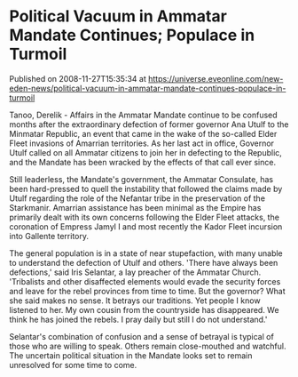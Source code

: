 # Political Vacuum in Ammatar Mandate Continues; Populace in Turmoil
Published on 2008-11-27T15:35:34 at https://universe.eveonline.com/new-eden-news/political-vacuum-in-ammatar-mandate-continues-populace-in-turmoil

Tanoo, Derelik - Affairs in the Ammatar Mandate continue to be confused months after the extraordinary defection of former governor Ana Utulf to the Minmatar Republic, an event that came in the wake of the so-called Elder Fleet invasions of Amarrian territories. As her last act in office, Governor Utulf called on all Ammatar citizens to join her in defecting to the Republic, and the Mandate has been wracked by the effects of that call ever since.

Still leaderless, the Mandate's government, the Ammatar Consulate, has been hard-pressed to quell the instability that followed the claims made by Utulf regarding the role of the Nefantar tribe in the preservation of the Starkmanir. Amarrian assistance has been minimal as the Empire has primarily dealt with its own concerns following the Elder Fleet attacks, the coronation of Empress Jamyl I and most recently the Kador Fleet incursion into Gallente territory.

The general population is in a state of near stupefaction, with many unable to understand the defection of Utulf and others. 'There have always been defections,' said Iris Selantar, a lay preacher of the Ammatar Church. 'Tribalists and other disaffected elements would evade the security forces and leave for the rebel provinces from time to time. But the governor? What she said makes no sense. It betrays our traditions. Yet people I know listened to her. My own cousin from the countryside has disappeared. We think he has joined the rebels. I pray daily but still I do not understand.'

Selantar's combination of confusion and a sense of betrayal is typical of those who are willing to speak. Others remain close-mouthed and watchful. The uncertain political situation in the Mandate looks set to remain unresolved for some time to come.
